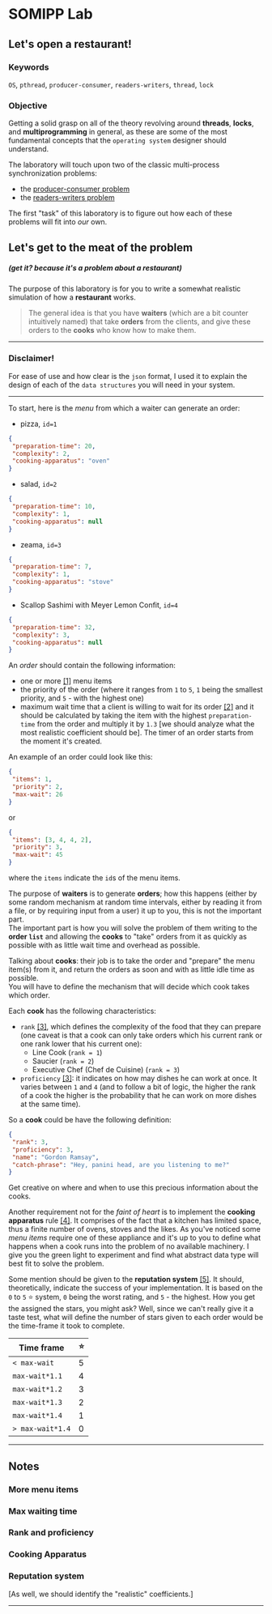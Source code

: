 # SOMIPP Lab
## Let's open a restaurant!

### Keywords
`OS`, `pthread`, `producer-consumer`, `readers-writers`, `thread`, `lock`

### Objective
Getting a solid grasp on all of the theory revolving around **threads**, **locks**, and **multiprogramming** in general, as these are some of the most fundamental concepts that the `operating system` designer should understand.

The laboratory will touch upon two of the classic multi-process synchronization problems:
- the [producer-consumer problem](https://en.wikipedia.org/wiki/Producer–consumer_problem)
- the [readers-writers problem](https://en.wikipedia.org/wiki/Readers–writers_problem)

The first "task" of this laboratory is to figure out how each of these problems will fit into *our* own.

## Let's get to the meat of the problem
##### (get it? because it's a problem about a restaurant)
The purpose of this laboratory is for you to write a somewhat realistic simulation of how a **restaurant** works. <br/>
> The general idea is that you have **waiters** (which are a bit counter intuitively named) that take **orders** from the clients, and give these orders to the **cooks** who know how to make them. <br/>

----
### Disclaimer!

For ease of use and how clear is the `json` format, I used it to explain the design of each of the `data structures` you will need in your system.

----

To start, here is the *menu* from which a waiter can generate an order:
- pizza, `id=1`
```json
{
 "preparation-time": 20,
 "complexity": 2,
 "cooking-apparatus": "oven"
}
```
- salad, `id=2`
```json
{
 "preparation-time": 10,
 "complexity": 1,
 "cooking-apparatus": null
}
```
- zeama, `id=3`
```json
{
 "preparation-time": 7,
 "complexity": 1,
 "cooking-apparatus": "stove"
}
```
- Scallop Sashimi with Meyer Lemon Confit, `id=4`
```json
{
 "preparation-time": 32,
 "complexity": 3,
 "cooking-apparatus": null
}
```

An *order* should contain the following information:
- one or more [[1]](#more-menu-items) menu items
- the priority of the order (where it ranges from `1` to `5`, `1` being the smallest priority, and `5` -  with the highest one)
- maximum wait time that a client is willing to wait for its order [[2]](#max-waiting-time) and it should be calculated by taking the item with the highest `preparation-time` from the order and multiply it by `1.3` [we should analyze what the most realistic coefficient should be]. The timer of an order starts from the moment it's created.

An example of an order could look like this:
```json
{
 "items": 1,
 "priority": 2,
 "max-wait": 26
}
```

or

```json
{
 "items": [3, 4, 4, 2],
 "priority": 3,
 "max-wait": 45
}
```

where the `items` indicate the `id`s of the menu items.

The purpose of **waiters** is to generate **orders**; how this happens (either by some random mechanism at random time intervals, either by reading it from a file, or by requiring input from a user) it up to you, this is not the important part. <br/>
The important part is how you will solve the problem of them writing to the **order `list`** and allowing the **cooks** to "take" orders from it as quickly as possible with as little wait time and overhead as possible.

Talking about **cooks**: their job is to take the order and "prepare" the menu item(s) from it, and return the orders as soon and with as little idle time as possible. <br/>
You will have to define the mechanism that will decide which cook takes which order.

Each **cook** has the following characteristics:
- `rank` [[3]](#rank-and-proficiency), which defines the complexity of the food that they can prepare (one caveat is that a cook can only take orders which his current rank or one rank lower that his current one):
  - Line Cook (`rank = 1`)
  - Saucier (`rank = 2`) 
  - Executive Chef (Chef de Cuisine) (`rank = 3`)
- `proficiency` [[3]](#rank-and-proficiency): it indicates on how may dishes he can work at once. It varies between `1` and `4` (and to follow a bit of logic, the higher the rank of a cook the higher is the probability that he can work on more dishes at the same time).

So a **cook** could be have the following definition:
```json
{
 "rank": 3,
 "proficiency": 3,
 "name": "Gordon Ramsay",
 "catch-phrase": "Hey, panini head, are you listening to me?"
}
```
Get creative on where and when to use this precious information about the cooks.

Another requirement not for the *faint of heart* is to implement the **cooking apparatus** rule [[4]](#cooking-apparatus). It comprises of the fact that a kitchen has limited space, thus a finite number of ovens, stoves and the likes.
As you've noticed some *menu items* require one of these appliance and it's up to you to define what happens when a cook runs into the problem of no available machinery. I give you the green light to experiment and find what abstract data type will best fit to solve the problem.

Some mention should be given to the **reputation system** [[5]](#realistic-coefficients). It should, theoretically, indicate the success of your implementation.
It is based on the `0` to `5` :star: system, `0` being the worst rating, and `5` - the highest. How you get the assigned the stars, you might ask? Well, since we can't really give it a taste test, what will define the number of stars given to each order would be the time-frame it took to complete.

| Time frame       | :star: |
|------------------|--------|
| `< max-wait`     | 5      |
| `max-wait*1.1`   | 4      |
| `max-wait*1.2`   | 3      |
| `max-wait*1.3`   | 2      |
| `max-wait*1.4`   | 1      |
| `> max-wait*1.4` | 0      |


----
## Notes

### More menu items

### Max waiting time

### Rank and proficiency

### Cooking Apparatus

### Reputation system
[As well, we should identify the "realistic" coefficients.]

----


